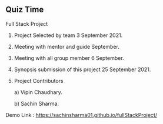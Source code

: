 ## Quiz Time 
Full Stack Project

1. Project Selected by team 3 September 2021.
2. Meeting with mentor and guide September.
3. Meeting with all group member 6 September.
4. Synopsis submission of this project 25 September 2021.
5. Project Contributors

    a) Vipin Chaudhary.

    b) Sachin Sharma.

Demo Link : https://sachinsharma01.github.io/fullStackProject/